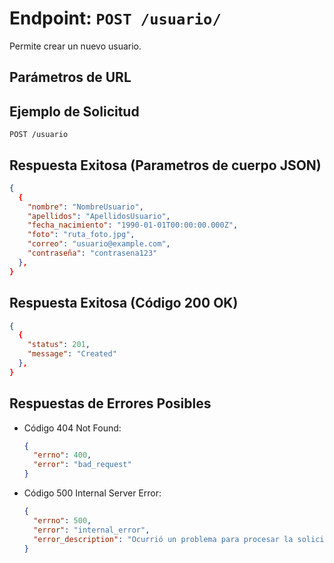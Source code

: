 # Endpoint: `POST /usuario/`

Permite crear un nuevo usuario.

## Parámetros de URL


## Ejemplo de Solicitud
```http
POST /usuario
```

## Respuesta Exitosa (Parametros de cuerpo JSON)
```json
{
  {
    "nombre": "NombreUsuario",
    "apellidos": "ApellidosUsuario",
    "fecha_nacimiento": "1990-01-01T00:00:00.000Z",
    "foto": "ruta_foto.jpg",
    "correo": "usuario@example.com",
    "contraseña": "contrasena123"
  },
}
```

## Respuesta Exitosa (Código 200 OK)
```json
{
  {
    "status": 201, 
    "message": "Created"
  },
}
```

## Respuestas de Errores Posibles
- Código 404 Not Found:

  ```json
  {
    "errno": 400,
    "error": "bad_request"
  }
  ```

- Código 500 Internal Server Error:
  ```json
  {
    "errno": 500,
    "error": "internal_error",
    "error_description": "Ocurrió un problema para procesar la solicitud"
  }
  ``` 
